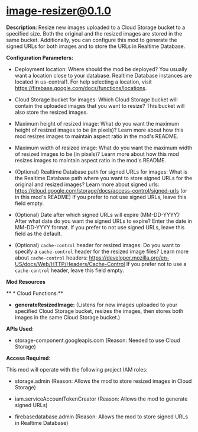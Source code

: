 # image-resizer@0.1.0

**Description**: Resize new images uploaded to a Cloud Storage bucket to a specified size. Both the original and the resized images are stored in the same bucket. Additionally, you can configure this mod to generate the signed URLs for both images and to store the URLs in Realtime Database.



**Configuration Parameters:**

* Deployment location: Where should the mod be deployed? You usually want a location close to your database. Realtime Database instances are located in us-central1. For help selecting a location, visit https://firebase.google.com/docs/functions/locations.

* Cloud Storage bucket for images: Which Cloud Storage bucket will contain the uploaded images that you want to resize? This bucket will also store the resized images.


* Maximum height of resized image: What do you want the maximum height of resized images to be (in pixels)? Learn more about how this mod resizes images to maintain aspect ratio in the mod's README.


* Maximum width of resized image: What do you want the maximum width of resized images to be (in pixels)? Learn more about how this mod resizes images to maintain aspect ratio in the mod's README.


* (Optional) Realtime Database path for signed URLs for images: What is the Realtime Database path where you want to store signed URLs for the original and resized images? Learn more about signed urls: https://cloud.google.com/storage/docs/access-control/signed-urls (or in this mod's README) If you prefer to not use signed URLs, leave this field empty.


* (Optional) Date after which signed URLs will expire (MM-DD-YYYY): After what date do you want the signed URLs to expire? Enter the date in MM-DD-YYYY format. If you prefer to not use signed URLs, leave this field as the default.


* (Optional) `cache-control` header for resized images: Do you want to specify a `cache-control` header for the resized image files? Learn more about `cache-control` headers: https://developer.mozilla.org/en-US/docs/Web/HTTP/Headers/Cache-Control If you prefer not to use a `cache-control` header, leave this field empty.




**Mod Resources**

** * Cloud Functions:**

* **generateResizedImage:** (Listens for new images uploaded to your specified Cloud Storage bucket, resizes the images, then stores both images in the same Cloud Storage bucket.)



**APIs Used**:

* storage-component.googleapis.com (Reason: Needed to use Cloud Storage)



**Access Required**:



This mod will operate with the following project IAM roles:

* storage.admin (Reason: Allows the mod to store resized images in Cloud Storage)

* iam.serviceAccountTokenCreator (Reason: Allows the mod to generate signed URLs)

* firebasedatabase.admin (Reason: Allows the mod to store signed URLs in Realtime Database)
